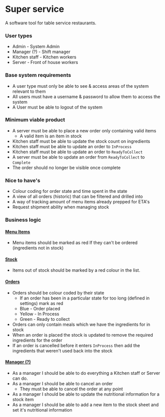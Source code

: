 # Super service

A software tool for table service restaurants.

### User types

* Admin - System Admin
* Manager (?) - Shift manager
* Kitchen staff - Kitchen workers
* Server - Front of house workers

### Base system requirements

* A user type must only be able to see & access areas of the system relevant to them
* All users must have a username & password to allow them to access the system
* A User must be able to logout of the system

### Minimum viable product

* A server must be able to place a new order only containing valid items
  * A valid item is an item in stock
* Kitchen staff must be able to update the stock count on ingredients
* Kitchen staff must be able to update an order to `InProcess` 
* Kitchen staff must be able to update an order to `ReadyToCollect`
* A server must be able to update an order from `ReadyToCollect` to `Complete`
* The order should no longer be visible once complete

### Nice to have's

* Colour coding for order state and time spent in the state
* A view of all orders (historic) that can be filtered and drilled into
* A way of tracking amount of menu items already prepped for ETA's
* Request shipment ability when managing stock

### Business logic

#### <u>Menu Items</u>

* Menu items should be marked as red If they can't be ordered (ingredients not in stock)

#### <u>Stock</u>

* Items out of stock should be marked by a red colour in the list.

#### <u>Orders</u>

* Orders should be colour coded by their state
  * If an order has been in a particular state for too long (defined in settings) mark as red
  * Blue - Order placed
  * Yellow - In Process
  * Green - Ready to collect
* Orders can only contain meals which we have the ingredients for in stock
* When an order is placed the stock is updated to remove the required ingredients for the order
* If an order is cancelled before it enters `InProcess` then add the ingredients that weren't used back into the stock

#### <u>Manager (?)</u>

* As a manager I should be able to do everything a Kitchen staff or Server can do.
* As a manager I should be able to cancel an order
  * They must be able to cancel the order at any point
* As a manager I should be able to update the nutritional information for a stock item
* As a manager I should be able to add a new item to the stock sheet and set it's nutritional information
